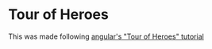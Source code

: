 # Tour of Heroes

This was made following [angular's "Tour of Heroes" tutorial](https://angular.io/tutorial)
